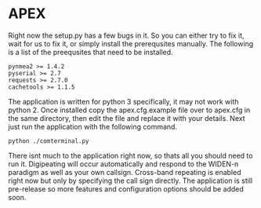 # APEX

Right now the setup.py has a few bugs in it. So you can either try to fix it, wait for us to fix it, or simply install
the prerequsites manually. The following is a list of the preequsites that need to be installed.

    pynmea2 >= 1.4.2
    pyserial >= 2.7
    requests >= 2.7.0
    cachetools >= 1.1.5

The application is written for python 3 specifically, it may not work with python 2. Once installed copy the
apex.cfg.example file over to apex.cfg in the same directory, then edit the file and replace it with your details. Next
just run the application with the following command.

    python ./comterminal.py

There isnt much to the application right now, so thats all you should need to run it. Digipeating will occur
automatically and respond to the WIDEN-n paradigm as well as your own callsign. Cross-band repeating is enabled right
now but only by specifying the call sign directly. The application is still pre-release so more features and
configuration options should be added soon.